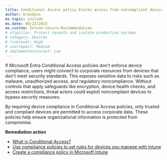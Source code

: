 ```yaml
---
title: Conditional Access policy blocks access from noncompliant devices
author: brenduns
ms.topic: include
ms.date: 09/22/2025
ms.custom: Intune-Secure-Recommendation
# sfipillar: Protect tenants and isolate production systems
# category: Devices
# risklevel: High
# userimpact: Medium
# implementationcost: Low
---
```

If Microsoft Entra Conditional Access policies don't enforce device compliance, users might connect to corporate resources from devices that don't meet security standards. This exposes sensitive data to risks such as malware, unauthorized access, and regulatory noncompliance. Without controls that apply safeguards like encryption, device health checks, and access restrictions, threat actors could exploit noncompliant devices to bypass security measures.

By requiring device compliance in Conditional Access policies, only trusted and compliant devices are permitted to access corporate data. These policies help ensure organizational information is protected from compromise.

**Remediation action**

- [What is Conditional Access?](/entra/identity/conditional-access/overview)
- [Use compliance policies to set rules for devices you manage with Intune](/intune/intune-service/protect/device-compliance-get-started)
- [Create a compliance policy in Microsoft Intune](/intune/intune-service/protect/create-compliance-policy)
